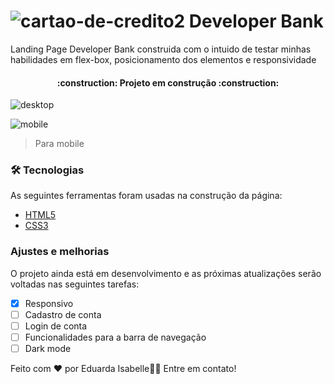 # ![cartao-de-credito2](https://user-images.githubusercontent.com/92763302/163711799-70ce73b1-d140-42c9-9dc2-f6e2658b0d99.png) Developer Bank
Landing Page Developer Bank construida com o intuido de testar minhas habilidades em flex-box, posicionamento dos elementos e responsividade

<h4 align="center"> 
    :construction:  Projeto em construção  :construction:
</h4>

![desktop](https://user-images.githubusercontent.com/92763302/163713491-223288bd-5df9-4f78-886f-d67e6341f229.png)

![mobile](https://user-images.githubusercontent.com/92763302/163713062-2fa24224-608f-444a-ac83-c7291fccb56a.png)
> Para mobile
### 🛠 Tecnologias

As seguintes ferramentas foram usadas na construção da página:

- [HTML5](#)
- [CSS3](#)

### Ajustes e melhorias
O projeto ainda está em desenvolvimento e as próximas atualizações serão voltadas nas seguintes tarefas:
- [X] Responsivo
- [ ] Cadastro de conta
- [ ] Login de conta
- [ ] Funcionalidades para a barra de navegação
- [ ] Dark mode

Feito com ❤️ por Eduarda Isabelle👋🏽 Entre em contato!
